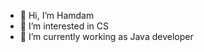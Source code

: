 - 👋 Hi, I’m Hamdam
- 👀 I’m interested in CS
- 🌱 I’m currently working as Java developer

<!---
Hamdam23/Hamdam23 is a ✨ special ✨ repository because its `README.md` (this file) appears on your GitHub profile.
You can click the Preview link to take a look at your changes.
--->

